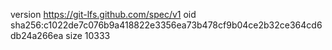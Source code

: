 version https://git-lfs.github.com/spec/v1
oid sha256:c1022de7c076b9a418822e3356ea73b478cf9b04ce2b32ce364cd6db24a266ea
size 10333
